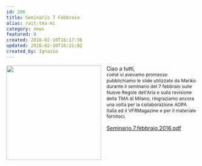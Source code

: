 ```yaml
---
id: 206
title: Seminario 7 Febbraio
alias: rait-tma-mi
category: news
featured: 0
created: 2016-02-10T16:17:56
updated: 2016-02-10T16:22:02
created_by: Ignazio
---
```

<p>
 <img border="0" src="images/stories/flying-logo.png" style="float: left; padding-right: 1em;" width="250"/>
 Ciao a tutti,
 <br/>
 <span style="font-size: 12.16px; line-height: 1.3em;">
  come vi avevamo promesso pubblichiamo le slide utilizzate da Mariko durante il seminario del 7 febbraio sulle Nuove Regole dell'Aria e sulla revisione della TMA di Milano, ringraziamo ancora una volta per la collaborazione AOPA Italia ed il VFRMagazine e per il materiale fornitoci.
  <br/>
 </span>
</p>
<p>
 <a href="dmdocuments/Seminario.7.febbraio.2016.pdf" target="_blank">
  Seminario.7.febbraio.2016.pdf
 </a>
</p>
